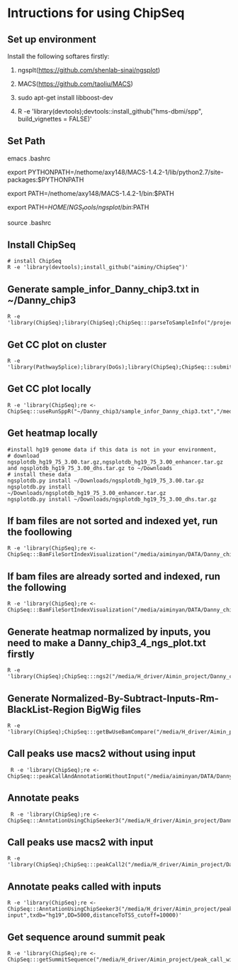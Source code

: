 # Intructions for using ChipSeq

## Set up environment

Install the following softares firstly:

1. ngsplt(https://github.com/shenlab-sinai/ngsplot)

2. MACS(https://github.com/taoliu/MACS)

3. sudo apt-get install libboost-dev

4. R -e 'library(devtools);devtools::install_github("hms-dbmi/spp", build_vignettes = FALSE)'

## Set Path

emacs .bashrc

export PYTHONPATH=/nethome/axy148/MACS-1.4.2-1/lib/python2.7/site-packages:$PYTHONPATH

export PATH=/nethome/axy148/MACS-1.4.2-1/bin:$PATH

export PATH=$HOME/NGS_tools/ngsplot/bin:$PATH

source .bashrc

## Install ChipSeq
```{r}
# install ChipSeq
R -e 'library(devtools);install_github("aiminy/ChipSeq")'
```

## Generate sample_infor_Danny_chip3.txt in ~/Danny_chip3
```{r} 
R -e 'library(ChipSeq);library(ChipSeq);ChipSeq:::parseToSampleInfo("/projects/scratch/bbc/Project/Danny_chip3/Filtered_bam","*.bam$","~/Danny_chip3","sample_infor_Danny_chip3.txt","Danny_chip3")'
```  

## Get CC plot on cluster
```{r}
R -e 'library(PathwaySplice);library(DoGs);library(ChipSeq);ChipSeq:::submitJob4useRunSppR(""~/Danny_chip3/sample_infor_Danny_chip3.txt","/projects/scratch/bbc/Project/Danny_chip3/Filtered_bam","/scratch/projects/bbc/aiminy_project/Danny_chip3_Chipseq_QC")'
```

## Get CC plot locally
```{r}
R -e 'library(ChipSeq);re <- ChipSeq:::useRunSppR("~/Danny_chip3/sample_infor_Danny_chip3.txt","/media/aiminyan/DATA/Danny_chip3","/media/aiminyan/DATA/Danny_chip3_chipSeq_QC")'
```

## Get heatmap locally
```{r}
#install hg19 genome data if this data is not in your environment, 
# download ngsplotdb_hg19_75_3.00.tar.gz,ngsplotdb_hg19_75_3.00_enhancer.tar.gz and ngsplotdb_hg19_75_3.00_dhs.tar.gz to ~/Downloads
# install these data
ngsplotdb.py install ~/Downloads/ngsplotdb_hg19_75_3.00.tar.gz
ngsplotdb.py install ~/Downloads/ngsplotdb_hg19_75_3.00_enhancer.tar.gz
ngsplotdb.py install ~/Downloads/ngsplotdb_hg19_75_3.00_dhs.tar.gz
```

## If bam files are not sorted and indexed yet, run the foollowing 
```{r}
R -e 'library(ChipSeq);re <- ChipSeq:::BamFileSortIndexVisualization("/media/aiminyan/DATA/Danny_chip3","*.bam$","/media/aiminyan/DATA/Danny_chip3_heatmap",5000,"Hs")'
```  

## If bam files are already sorted and indexed, run the following 
```{r}
R -e 'library(ChipSeq);re <- ChipSeq:::BamFileSortIndexVisualization("/media/aiminyan/DATA/Danny_chip3","*.bam$","/media/aiminyan/DATA/Danny_chip3_heatmap",5000,"Hs",bam.sort=TRUE)'
```  

## Generate heatmap normalized by inputs, you need to make a Danny_chip3_4_ngs_plot.txt firstly
```{r}
R -e 'library(ChipSeq);ChipSeq:::ngs2("/media/H_driver/Aimin_project/Danny_chip3_4_ngs_plot.txt",5000,"/media/H_driver/Aimin_project/heapmapNormalizedByInput")'
```

## Generate Normalized-By-Subtract-Inputs-Rm-BlackList-Region BigWig files
```{r}
R -e 'library(ChipSeq);ChipSeq:::getBwUseBamCompare("/media/H_driver/Aimin_project/Danny_chip3.txt","/media/H_driver/Aimin_project/REF/consensusBlacklist.bed","/media/H_driver/Aimin_project/Norma_sub_Coverage_rm_bl")'
```

## Call peaks use macs2 without using input
```{r} 
 R -e 'library(ChipSeq);re <- ChipSeq:::peakCallAndAnnotationWithoutInput("/media/aiminyan/DATA/Danny_chip3","/media/H_driver/Danny_chip3_macs2_call","hs","macs2",0.0001)'
```

## Annotate peaks
```{r}
 R -e 'library(ChipSeq);re <- ChipSeq:::AnntationUsingChipSeeker3("/media/H_driver/Aimin_project/Danny_chip3_macs2_call/PeakCall","*.narrowPeak$","/media/H_driver/Aimin_project/Danny_chip3_macs2_annotation",txdb="hg19",DD=5000,distanceToTSS_cutoff=10000)'
```

## Call peaks use macs2 with input
```{r}
R -e 'library(ChipSeq);ChipSeq:::peakCall2("/media/H_driver/Aimin_project/Danny_chip3.txt","hs","/media/H_driver/Aimin_project/peak_call_with_input","macs2",0.00001)'
```

## Annotate peaks called with inputs
```{r}
R -e 'library(ChipSeq);re <- ChipSeq:::AnntationUsingChipSeeker3("/media/H_driver/Aimin_project/peak_call_with_input","*.narrowPeak$","/media/H_driver/Aimin_project/Danny_chip3_macs2_annotation_with_ input",txdb="hg19",DD=5000,distanceToTSS_cutoff=10000)'
```

## Get sequence around summit peak
```{r}
R -e 'library(ChipSeq);re <- ChipSeq:::getSummitSequence("/media/H_driver/Aimin_project/peak_call_with_input","*.xls$","hg19","/media/H_driver/Aimin_project/SummitSeq")'
```